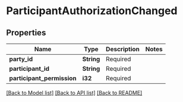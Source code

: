 # ParticipantAuthorizationChanged

## Properties

Name | Type | Description | Notes
------------ | ------------- | ------------- | -------------
**party_id** | **String** | Required | 
**participant_id** | **String** | Required | 
**participant_permission** | **i32** | Required | 

[[Back to Model list]](../README.md#documentation-for-models) [[Back to API list]](../README.md#documentation-for-api-endpoints) [[Back to README]](../README.md)


